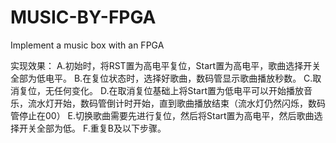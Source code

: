 # MUSIC-BY-FPGA
Implement a music box with an FPGA


实现效果：
A.初始时，将RST置为高电平复位，Start置为高电平，歌曲选择开关全部为低电平。
B.在复位状态时，选择好歌曲，数码管显示歌曲播放秒数。
C.取消复位，无任何变化。
D.在取消复位基础上将Start置为低电平可以开始播放音乐，流水灯开始，数码管倒计时开始，直到歌曲播放结束（流水灯仍然闪烁，数码管停止在00）
E.切换歌曲需要先进行复位，然后将Start置为高电平，然后歌曲选择开关全部为低。
F.重复B及以下步骤。
